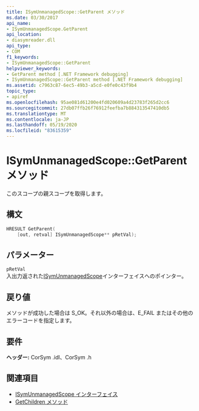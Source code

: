 ```yaml
---
title: ISymUnmanagedScope::GetParent メソッド
ms.date: 03/30/2017
api_name:
- ISymUnmanagedScope.GetParent
api_location:
- diasymreader.dll
api_type:
- COM
f1_keywords:
- ISymUnmanagedScope::GetParent
helpviewer_keywords:
- GetParent method [.NET Framework debugging]
- ISymUnmanagedScope::GetParent method [.NET Framework debugging]
ms.assetid: c7963c87-6ec5-49b3-a5cd-e0fe0c43f9b4
topic_type:
- apiref
ms.openlocfilehash: 95ae081d61200e4fd020609a4d23783f265d2cc6
ms.sourcegitcommit: 27db07ffb26f76912feefba7b884313547410db5
ms.translationtype: MT
ms.contentlocale: ja-JP
ms.lasthandoff: 05/19/2020
ms.locfileid: "83615359"
---
```

# <a name="isymunmanagedscopegetparent-method"></a>ISymUnmanagedScope::GetParent メソッド
このスコープの親スコープを取得します。  
  
## <a name="syntax"></a>構文  
  
```cpp  
HRESULT GetParent(  
    [out, retval] ISymUnmanagedScope** pRetVal);  
```  
  
## <a name="parameters"></a>パラメーター  
 `pRetVal`  
 入出力返された[ISymUnmanagedScope](isymunmanagedscope-interface.md)インターフェイスへのポインター。  
  
## <a name="return-value"></a>戻り値  
 メソッドが成功した場合は S_OK。それ以外の場合は、E_FAIL またはその他のエラーコードを指定します。  
  
## <a name="requirements"></a>要件  
 **ヘッダー:** CorSym .idl、CorSym .h  
  
## <a name="see-also"></a>関連項目

- [ISymUnmanagedScope インターフェイス](isymunmanagedscope-interface.md)
- [GetChildren メソッド](isymunmanagedscope-getchildren-method.md)
